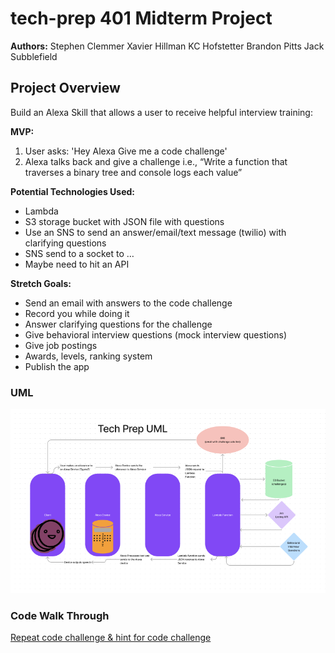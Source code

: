 # tech-prep 401 Midterm Project

**Authors:**
Stephen Clemmer
Xavier Hillman
KC Hofstetter
Brandon Pitts
Jack Subblefield

## Project Overview

Build an Alexa Skill that allows a user to receive helpful interview training:

**MVP:**

1. User asks: 'Hey Alexa Give me a code challenge'
2. Alexa talks back and give a challenge i.e.,  “Write a function that traverses a binary tree and console logs each value”

**Potential Technologies Used:**

- Lambda
- S3 storage bucket with JSON file with questions
- Use an SNS to send an answer/email/text message (twilio) with clarifying questions
- SNS send to a socket to …
- Maybe need to hit an API

**Stretch Goals:**

- Send an email with answers to the code challenge
- Record you while doing it
- Answer clarifying questions for the challenge
- Give behavioral interview questions (mock interview questions)
- Give job postings
- Awards, levels, ranking system
- Publish the app

### UML

![Tech Prep UML](./Project%20Prep%204%20UML%20Draft.png)

### Code Walk Through

[Repeat code challenge & hint for code challenge](./codeWalkThrough.md)
